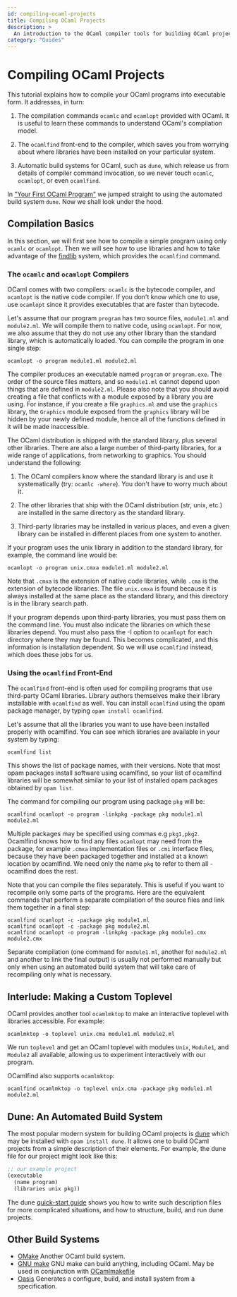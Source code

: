 ```yaml
---
id: compiling-ocaml-projects
title: Compiling OCaml Projects
description: >
  An introduction to the OCaml compiler tools for building OCaml projects as well as the most common build tools
category: "Guides"
---
```


# Compiling OCaml Projects

This tutorial explains how to compile your OCaml programs into executable form.
It addresses, in turn:

1. The compilation commands `ocamlc` and `ocamlopt` provided with OCaml. It is
   useful to learn these commands to understand OCaml's compilation model.

1. The `ocamlfind` front-end to the compiler, which saves you from worrying
   about where libraries have been installed on your particular system.

1. Automatic build systems for OCaml, such as `dune`, which release us from
   details of compiler command invocation, so we never touch `ocamlc`,
   `ocamlopt`, or even `ocamlfind`.

In ["Your First OCaml Program"](/docs/your-first-program) we jumped straight to using
the automated build system `dune`. Now we shall look under the hood.

## Compilation Basics

In this section, we will first see how to compile a simple program using
only `ocamlc` or `ocamlopt`. Then we will see how to use libraries and how
to take advantage of the
[findlib](https://github.com/ocaml/ocamlfind)
system, which provides the `ocamlfind` command.

### The `ocamlc` and `ocamlopt` Compilers

OCaml comes with two compilers: `ocamlc` is the bytecode compiler, and
`ocamlopt` is the native code compiler. If you don't know which one to use, use
`ocamlopt` since it provides executables that are faster than bytecode.

Let's assume that our program `program` has two source files,
`module1.ml` and `module2.ml`. We will compile them to native code,
using `ocamlopt`. For now, we also assume that they do not use any other
library than the standard library, which is automatically loaded. You
can compile the program in one single step:

```shell
ocamlopt -o program module1.ml module2.ml
```

The compiler produces an executable named `program` or `program.exe`. The order
of the source files matters, and so `module1.ml` cannot depend upon things that
are defined in `module2.ml`. Please also note that you should avoid creating a file that
conflicts with a module exposed by a library you are using. For instance, if you create
a file `graphics.ml` and use the `graphics` library, the `Graphics` module exposed
from the `graphics` library will be hidden by your newly defined module, hence all
of the functions defined in it will be made inaccessible.

The OCaml distribution is shipped with the standard library, plus several other
libraries. There are also a large number of third-party libraries, for a wide
range of applications, from networking to graphics. You should understand the
following:

1. The OCaml compilers know where the standard library is and use it
   systematically (try: `ocamlc -where`). You don't have to worry much about
   it.

1. The other libraries that ship with the OCaml distribution (str, unix, etc.)
   are installed in the same directory as the standard library.

1. Third-party libraries may be installed in various places, and even a given
   library can be installed in different places from one system to another.

If your program uses the unix library in addition to the standard library, for
example, the command line would be:

```shell
ocamlopt -o program unix.cmxa module1.ml module2.ml
```

Note that `.cmxa` is the extension of native code libraries, while `.cma` is
the extension of bytecode libraries. The file `unix.cmxa` is found because it
is always installed at the same place as the standard library, and this
directory is in the library search path.

If your program depends upon third-party libraries, you must pass them on the
command line. You must also indicate the libraries on which these libraries
depend. You must also pass the -I option to `ocamlopt` for each directory where
they may be found. This becomes complicated, and this information is
installation dependent. So we will use `ocamlfind` instead, which does these
jobs for us.

### Using the `ocamlfind` Front-End

The `ocamlfind` front-end is often used for compiling programs that use
third-party OCaml libraries. Library authors themselves make their library
installable with `ocamlfind` as well. You can install `ocamlfind` using the
opam package manager, by typing `opam install ocamlfind`.

Let's assume that all the libraries you want to use have been installed
properly with ocamlfind. You can see which libraries are available in your
system by typing:

```shell
ocamlfind list
```

This shows the list of package names, with their versions. Note that most
opam packages install software using ocamlfind, so your list of ocamlfind
libraries will be somewhat similar to your list of installed opam packages
obtained by `opam list`.

The command for compiling our program using package `pkg` will be:

```shell
ocamlfind ocamlopt -o program -linkpkg -package pkg module1.ml module2.ml
```

Multiple packages may be specified using commas e.g `pkg1,pkg2`. Ocamlfind
knows how to find any files `ocamlopt` may need from the package, for example
`.cmxa` implementation files or `.cmi` interface files, because they have been
packaged together and installed at a known location by ocamlfind. We need only
the name `pkg` to refer to them all - ocamlfind does the rest.

Note that you can compile the files separately. This is useful if
you want to recompile only some parts of the programs. Here are the
equivalent commands that perform a separate compilation of the source
files and link them together in a final step:

```shell
ocamlfind ocamlopt -c -package pkg module1.ml
ocamlfind ocamlopt -c -package pkg module2.ml
ocamlfind ocamlopt -o program -linkpkg -package pkg module1.cmx module2.cmx
```

Separate compilation (one command for `module1.ml`, another for `module2.ml`
and another to link the final output) is usually not performed manually but
only when using an automated build system that will take care of recompiling
only what is necessary.

## Interlude: Making a Custom Toplevel

OCaml provides another tool `ocamlmktop` to make an interactive toplevel with
libraries accessible. For example:

```shell
ocamlmktop -o toplevel unix.cma module1.ml module2.ml
```

We run `toplevel` and get an OCaml toplevel with modules `Unix`, `Module1`, and
`Module2` all available, allowing us to experiment interactively with our
program.

OCamlfind also supports `ocamlmktop`:

```shell
ocamlfind ocamlmktop -o toplevel unix.cma -package pkg module1.ml module2.ml
```

## Dune: An Automated Build System

The most popular modern system for building OCaml projects is
[dune](https://dune.readthedocs.io/en/stable/) which may be installed with
`opam install dune`. It allows one to build OCaml projects from a simple
description of their elements. For example, the dune file for our project might
look like this:

```lisp
;; our example project
(executable
  (name program)
  (libraries unix pkg))
```

The dune [quick-start
guide](https://dune.readthedocs.io/en/latest/quick-start.html) shows you how to
write such description files for more complicated situations, and how to
structure, build, and run dune projects.

## Other Build Systems

- [OMake](https://github.com/ocaml-omake/omake) Another OCaml build system.
- [GNU make](https://www.gnu.org/software/make/) GNU make can build anything, including OCaml. May be used in conjunction with [OCamlmakefile](https://github.com/mmottl/ocaml-makefile)
- [Oasis](https://github.com/ocaml/oasis) Generates a configure, build, and install system from a specification.
